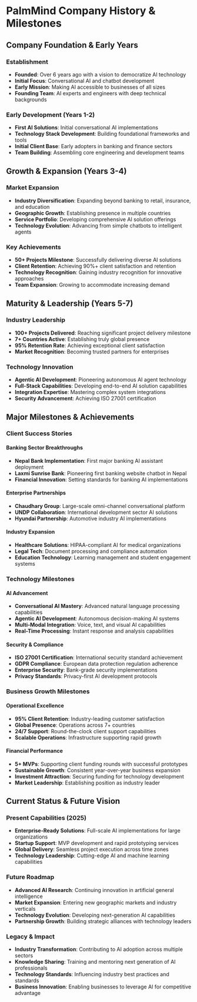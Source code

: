 # PalmMind Company History & Milestones

## Company Foundation & Early Years

### Establishment
- **Founded**: Over 6 years ago with a vision to democratize AI technology
- **Initial Focus**: Conversational AI and chatbot development
- **Early Mission**: Making AI accessible to businesses of all sizes
- **Founding Team**: AI experts and engineers with deep technical backgrounds

### Early Development (Years 1-2)
- **First AI Solutions**: Initial conversational AI implementations
- **Technology Stack Development**: Building foundational frameworks and tools
- **Initial Client Base**: Early adopters in banking and finance sectors
- **Team Building**: Assembling core engineering and development teams

## Growth & Expansion (Years 3-4)

### Market Expansion
- **Industry Diversification**: Expanding beyond banking to retail, insurance, and education
- **Geographic Growth**: Establishing presence in multiple countries
- **Service Portfolio**: Developing comprehensive AI solution offerings
- **Technology Evolution**: Advancing from simple chatbots to intelligent agents

### Key Achievements
- **50+ Projects Milestone**: Successfully delivering diverse AI solutions
- **Client Retention**: Achieving 90%+ client satisfaction and retention
- **Technology Recognition**: Gaining industry recognition for innovative approaches
- **Team Expansion**: Growing to accommodate increasing demand

## Maturity & Leadership (Years 5-7)

### Industry Leadership
- **100+ Projects Delivered**: Reaching significant project delivery milestone
- **7+ Countries Active**: Establishing truly global presence
- **95% Retention Rate**: Achieving exceptional client satisfaction
- **Market Recognition**: Becoming trusted partners for enterprises

### Technology Innovation
- **Agentic AI Development**: Pioneering autonomous AI agent technology
- **Full-Stack Capabilities**: Developing end-to-end AI solution capabilities
- **Integration Expertise**: Mastering complex system integrations
- **Security Advancement**: Achieving ISO 27001 certification

## Major Milestones & Achievements

### Client Success Stories

#### Banking Sector Breakthroughs
- **Nepal Bank Implementation**: First major banking AI assistant deployment
- **Laxmi Sunrise Bank**: Pioneering first banking website chatbot in Nepal
- **Financial Innovation**: Setting standards for banking AI implementations

#### Enterprise Partnerships
- **Chaudhary Group**: Large-scale omni-channel conversational platform
- **UNDP Collaboration**: International development sector AI solutions
- **Hyundai Partnership**: Automotive industry AI implementations

#### Industry Expansion
- **Healthcare Solutions**: HIPAA-compliant AI for medical organizations
- **Legal Tech**: Document processing and compliance automation
- **Education Technology**: Learning management and student engagement systems

### Technology Milestones

#### AI Advancement
- **Conversational AI Mastery**: Advanced natural language processing capabilities
- **Agentic AI Development**: Autonomous decision-making AI systems
- **Multi-Modal Integration**: Voice, text, and visual AI capabilities
- **Real-Time Processing**: Instant response and analysis capabilities

#### Security & Compliance
- **ISO 27001 Certification**: International security standard achievement
- **GDPR Compliance**: European data protection regulation adherence
- **Enterprise Security**: Bank-grade security implementations
- **Privacy Standards**: Privacy-first AI development protocols

### Business Growth Milestones

#### Operational Excellence
- **95% Client Retention**: Industry-leading customer satisfaction
- **Global Presence**: Operations across 7+ countries
- **24/7 Support**: Round-the-clock client support capabilities
- **Scalable Operations**: Infrastructure supporting rapid growth

#### Financial Performance
- **5+ MVPs**: Supporting client funding rounds with successful prototypes
- **Sustainable Growth**: Consistent year-over-year business expansion
- **Investment Attraction**: Securing funding for technology development
- **Market Leadership**: Establishing position as industry leader

## Current Status & Future Vision

### Present Capabilities (2025)
- **Enterprise-Ready Solutions**: Full-scale AI implementations for large organizations
- **Startup Support**: MVP development and rapid prototyping services
- **Global Delivery**: Seamless project execution across time zones
- **Technology Leadership**: Cutting-edge AI and machine learning capabilities

### Future Roadmap
- **Advanced AI Research**: Continuing innovation in artificial general intelligence
- **Market Expansion**: Entering new geographic markets and industry verticals
- **Technology Evolution**: Developing next-generation AI capabilities
- **Partnership Growth**: Building strategic alliances with technology leaders

### Legacy & Impact
- **Industry Transformation**: Contributing to AI adoption across multiple sectors
- **Knowledge Sharing**: Training and mentoring next generation of AI professionals
- **Technology Standards**: Influencing industry best practices and standards
- **Business Innovation**: Enabling businesses to leverage AI for competitive advantage